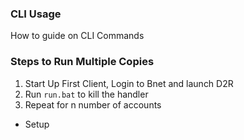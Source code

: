 ### CLI Usage
How to guide on CLI Commands

### Steps to Run Multiple Copies
1) Start Up First Client, Login to Bnet and launch D2R
2) Run `run.bat` to kill the handler
3) Repeat for n number of accounts

- Setup